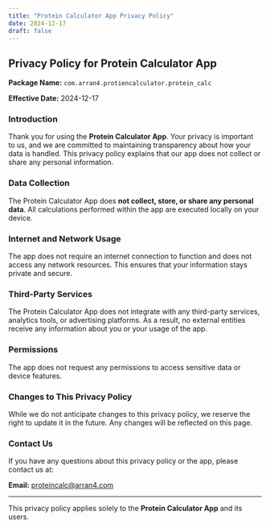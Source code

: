 ```yaml
---
title: "Protein Calculator App Privacy Policy"
date: 2024-12-17
draft: false
---
```


## Privacy Policy for Protein Calculator App

**Package Name:** `com.arran4.protiencalculator.protein_calc`

**Effective Date:** 2024-12-17

### Introduction
Thank you for using the **Protein Calculator App**. Your privacy is important to us, and we are committed to maintaining transparency about how your data is handled. This privacy policy explains that our app does not collect or share any personal information.

### Data Collection
The Protein Calculator App does **not collect, store, or share any personal data**. All calculations performed within the app are executed locally on your device.

### Internet and Network Usage
The app does not require an internet connection to function and does not access any network resources. This ensures that your information stays private and secure.

### Third-Party Services
The Protein Calculator App does not integrate with any third-party services, analytics tools, or advertising platforms. As a result, no external entities receive any information about you or your usage of the app.

### Permissions
The app does not request any permissions to access sensitive data or device features.

### Changes to This Privacy Policy
While we do not anticipate changes to this privacy policy, we reserve the right to update it in the future. Any changes will be reflected on this page.

### Contact Us
If you have any questions about this privacy policy or the app, please contact us at:

**Email:** proteincalc@arran4.com

---

This privacy policy applies solely to the **Protein Calculator App** and its users.
